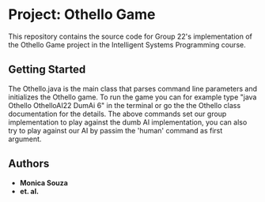 # Project: Othello Game

This repository contains the source code for Group 22's implementation
of the Othello Game project in the Intelligent Systems Programming course.

## Getting Started

The Othello.java is the main class that parses command line parameters and initializes the Othello game.
To run the game you can for example type "java Othello OthelloAI22 DumAi 6" in the terminal or go the the Othello class documentation
for the details.
The above commands set our group implementation to play against the dumb AI implementation, you can also try to play against our AI
by passim the 'human' command as first argument.

## Authors

* **Monica Souza**
* **et. al.**
